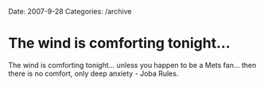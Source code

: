 Date: 2007-9-28
Categories: /archive

# The wind is comforting tonight…

The wind is comforting tonight... unless you happen to be a Mets fan... then there is no comfort, only deep anxiety - Joba Rules.
